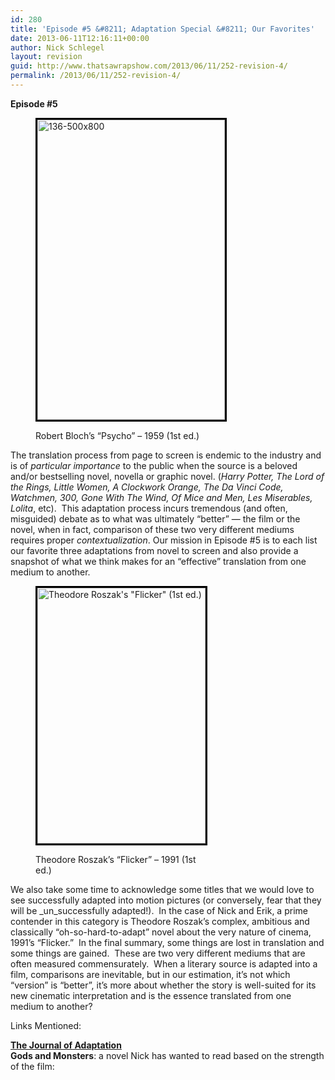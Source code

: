 ```yaml
---
id: 280
title: 'Episode #5 &#8211; Adaptation Special &#8211; Our Favorites'
date: 2013-06-11T12:16:11+00:00
author: Nick Schlegel
layout: revision
guid: http://www.thatsawrapshow.com/2013/06/11/252-revision-4/
permalink: /2013/06/11/252-revision-4/
---
```

**Episode #5**<figure id="attachment_254" style="width: 300px" class="wp-caption alignleft">

[<img class=" wp-image-254" style="border: 3px solid black;" alt="136-500x800" src="http://www.thatsawrapshow.com/wp-content/uploads/2013/06/136-500x800.jpg" width="300" height="480" srcset="http://www.thatsawrapshow.com/wp-content/uploads/2013/06/136-500x800.jpg 500w, http://www.thatsawrapshow.com/wp-content/uploads/2013/06/136-500x800-187x300.jpg 187w" sizes="(max-width: 300px) 100vw, 300px" />](http://www.thatsawrapshow.com/wp-content/uploads/2013/06/136-500x800.jpg)<figcaption class="wp-caption-text">Robert Bloch&#8217;s &#8220;Psycho&#8221; &#8211; 1959 (1st ed.)</figcaption></figure> 

The translation process from page to screen is endemic to the industry and is of _particular importance_ to the public when the source is a beloved and/or bestselling novel, novella or graphic novel. (_Harry Potter, The Lord of the Rings, Little Women, A Clockwork Orange, The Da Vinci Code, Watchmen, 300, Gone With The Wind, Of Mice and Men, Les Miserables, Lolita_, etc).  This adaptation process incurs tremendous (and often, misguided) debate as to what was ultimately &#8220;better&#8221; &#8212; the film or the novel, when in fact, comparison of these two very different mediums requires proper _contextualization_. Our mission in Episode #5 is to each list our favorite three adaptations from novel to screen and also provide a snapshot of what we think makes for an &#8220;effective&#8221; translation from one medium to another.<figure id="attachment_258" style="width: 269px" class="wp-caption alignright">

[<img class=" wp-image-258    " style="border: 3px solid black;" alt="Theodore Roszak's &quot;Flicker&quot; (1st ed.)" src="http://www.thatsawrapshow.com/wp-content/uploads/2013/06/flcker.jpg" width="269" height="409" srcset="http://www.thatsawrapshow.com/wp-content/uploads/2013/06/flcker.jpg 1247w, http://www.thatsawrapshow.com/wp-content/uploads/2013/06/flcker-197x300.jpg 197w, http://www.thatsawrapshow.com/wp-content/uploads/2013/06/flcker-674x1024.jpg 674w" sizes="(max-width: 269px) 100vw, 269px" />](http://www.thatsawrapshow.com/wp-content/uploads/2013/06/flcker.jpg)<figcaption class="wp-caption-text">Theodore Roszak&#8217;s &#8220;Flicker&#8221; &#8211; 1991 (1st ed.)</figcaption></figure> 

We also take some time to acknowledge some titles that we would love to see successfully adapted into motion pictures (or conversely, fear that they will be _un_successfully adapted!).  In the case of Nick and Erik, a prime contender in this category is Theodore Roszak&#8217;s complex, ambitious and classically &#8220;oh-so-hard-to-adapt&#8221; novel about the very nature of cinema, 1991&#8217;s &#8220;Flicker.&#8221;  In the final summary, some things are lost in translation and some things are gained.  These are two very different mediums that are often measured commensurately.  When a literary source is adapted into a film, comparisons are inevitable, but in our estimation, it&#8217;s not which &#8220;version&#8221; is &#8220;better&#8221;, it&#8217;s more about whether the story is well-suited for its new cinematic interpretation and is the essence translated from one medium to another?

Links Mentioned:

**<a href="http://adaptation.oxfordjournals.org/" target="_blank"><b>The Journal of</b> Adaptat<b><em></em>ion</b></a>**  
**Gods and Monsters**: a novel Nick has wanted to read based on the strength of the film:  


&nbsp;
